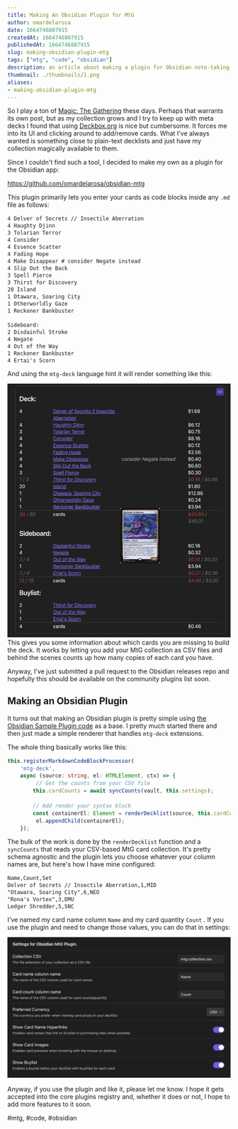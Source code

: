 ```yaml
---
title: Making An Obsidian Plugin for MtG
author: omardelarosa
date: 1664746807915
createdAt: 1664746807915
publishedAt: 1664746807915
slug: making-obsidian-plugin-mtg
tags: ["mtg", "code", "obsidian"]
description: an article about making a plugin for Obsidian note-taking app
thumbnail: ./thumbnails/1.png
aliases:
- making-obsidian-plugin-mtg
---
```


So I play a ton of [Magic: The Gathering](https://magic.wizards.com/en) these days.  Perhaps that warrants its own post, but as my collection grows and I try to keep up with meta decks I found that using [Deckbox.org](https://deckbox.org/) is nice but cumbersome.  It forces me into its UI and clicking around to add/remove cards.  What I've always wanted is something close to plain-text decklists and just have my collection magically available to them.

Since I couldn't find such a tool, I decided to make my own as a plugin for the Obsidian app:

https://github.com/omardelarosa/obsidian-mtg

This plugin primarily lets you enter your cards as code blocks inside any `.md` file as follows:

```
4 Delver of Secrets // Insectile Aberration
4 Haughty Djinn
3 Tolarian Terror
4 Consider
4 Essence Scatter
4 Fading Hope
4 Make Disappear # consider Negate instead
4 Slip Out the Back
3 Spell Pierce
3 Thirst for Discovery
20 Island
1 Otawara, Soaring City
1 Otherworldly Gaze
1 Reckoner Bankbuster

Sideboard:
2 Disdainful Stroke
4 Negate
4 Out of the Way
1 Reckoner Bankbuster
4 Ertai's Scorn
```

And using the `mtg-deck` language hint it will render something like this:

![obsidian-mtg-v1.0.0.png](https://github.com/omardelarosa/obsidian-mtg/raw/master/docs/img/example_decklist.png)
This gives you some information about which cards you are missing to build the deck.  It works by letting you add your MtG collection as CSV files and behind the scenes counts up how many copies of each card you have.

Anyway, I've just submitted a pull request to the Obsidian releases repo and hopefully this should be available on the community plugins list soon.

## Making an Obsidian Plugin

It turns out that making an Obsidian plugin is pretty simple using [the Obsidian Sample Plugin code](https://github.com/obsidianmd/obsidian-sample-plugin) as a base.  I pretty much started there and then just made a simple renderer that handles `mtg-deck` extensions.

The whole thing basically works like this:
```typescript
this.registerMarkdownCodeBlockProcessor(
	'mtg-deck',
	async (source: string, el: HTMLElement, ctx) => {
	     // Get the counts from your CSV file
		this.cardCounts = await syncCounts(vault, this.settings);

		// Add render your syntax block
		const containerEl: Element = renderDecklist(source, this.cardCounts);
	     el.appendChild(containerEl);
	});
```

The bulk of the work is done by the `renderDecklist` function and a `syncCounts` that reads your CSV-based MtG card collection.  It's pretty schema agnostic and the plugin lets you choose whatever your column names are, but here's how I have mine configured:

```csv
Name,Count,Set
Delver of Secrets // Insectile Aberration,1,MID
"Otawara, Soaring City",6,NEO
"Rona's Vortex",3,DMU
Ledger Shredder,5,SNC
```

I've named my card name column `Name` and my card quantity `Count` .  If you use the plugin and need to change those values, you can do that in settings:

![Obsidian MtG settings](https://github.com/omardelarosa/obsidian-mtg/raw/master/docs/img/example_settings.png)

Anyway, if you use the plugin and like it, please let me know.  I hope it gets accepted into the core plugins registry and, whether it does or not, I hope to add more features to it soon.

#mtg, #code, #obsidian
